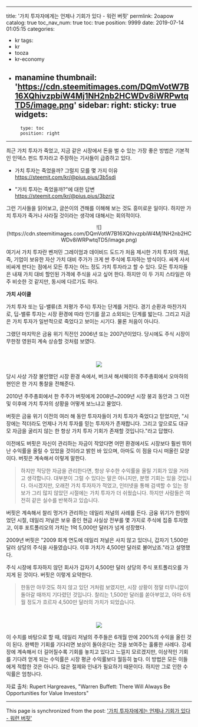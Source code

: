 
---
title: '가치 투자자에게는 언제나 기회가 있다 - 워런 버핏'
permlink: 2oapow
catalog: true
toc_nav_num: true
toc: true
position: 9999
date: 2019-07-14 01:05:15
categories:
- kr
tags:
- kr
- tooza
- kr-economy
- manamine
thumbnail: 'https://cdn.steemitimages.com/DQmVotW7B16XQhivzpbiW4Mj1NH2nb2HCWDv8iWRPwtqTD5/image.png'
sidebar:
    right:
        sticky: true
widgets:
    -
        type: toc
        position: right
---


최근 가치 투자가 죽었고, 지금 같은 시장에서 돈을 벌 수 있는 가장 좋은 방법은 기본적인 인덱스 펀드 투자라고 주장하는 기사들이 급증하고 있다. 

- 가치 투자는 죽었을까? 그럴지 모를 몇 가지 이유
https://steemit.com/kr/@pius.pius/3b5sdi

- "가치 투자는 죽었을까?"에 대한 답변
https://steemit.com/kr/@pius.pius/3bzrjz

그런 기사들을 읽어보고, 글쓴이의 견해를 이해해 보는 것도 흥미로운 일이다. 하지만 가치 투자가 죽거나 사라질 것이라는 생각에 대해서는 회의적이다. 

<center>
![](https://cdn.steemitimages.com/DQmVotW7B16XQhivzpbiW4Mj1NH2nb2HCWDv8iWRPwtqTD5/image.png)
</center>

여기서 가치 투자란 벤저민 그레이엄과 데이비드 도드가 처음 제시한 가치 투자의 개념, 즉, 기업이 보유한 자산 가치 대비 주가가 크게 싼 주식에 투자하는 방식이다. 싸게 사서 비싸게 판다는 점에서 모든 투자는 어느 정도 가치 투자라고 할 수 있다. 모든 투자자들은 내재 가치 대비 할인된 가격에 주식을 사고 싶어 한다. 하지만 이 두 가지 스타일은 아주 비슷한 것 같지만, 동시에 다르기도 하다. ​

**가치 사이클**​

가치 투자 또는 딥-밸류(초 저평가 주식) 투자는 단계를 거친다. 경기 순환과 마찬가지로, 딥-밸류 투자는 시장 환경에 따라 인기를 끌고 소외되는 단계를 밟는다. 그리고 지금은 가치 투자가 일반적으로 죽었다고 보이는 시기다. 물론 처음이 아니다.​

그랬던 마지막은 금융 위기 직전인 2006년 또는 2007년이었다. 당시에도 주식 시장이 무한정 영원히 계속 상승할 것처럼 보였다. 

​<center>
![](https://cdn.steemitimages.com/DQmQb2W4SQuhSW3yD5GQXtWLTrUyQtT9AKoz9Noz2Aj5RwL/image.png)
</center>

당시 사상 가장 불안했던 시장 환경 속에서, 버크셔 해서웨이의 주주총회에서 오마하의 현인은 한 가지 통찰을 전해준다. ​

2010년 주주총회에서 한 주주가 버핏에게 2008년~2009년 시장 붕괴 동안과 그 이전 및 이후에 가치 투자의 상황을 어떻게 보느냐고 물었다.​

버핏은 금융 위기 이전의 여러 해 동안 투자자들이 가치 투자가 죽었다고 믿었지만, "시장에는 적더라도 언제나 가치 투자를 믿는 투자자가 존재합니다. 그리고 앞으로도 대규모 자금을 굴리지 않는 한 항상 가치 투자 기회가 존재할 것입니다."라고 답했다.​

이전에도 버핏은 자신이 관리하는 자금이 작았다면 어떤 환경에서도 시장보다 훨씬 뛰어난 수익률을 올릴 수 있었을 것이라고 밝힌 바 있으며, 아마도 이 점을 다시 떠올린 모양이다. 버핏은 계속해서 이렇게 말한다.

>하지만 적당한 자금을 관리한다면, 항상 우수한 수익률을 올릴 기회가 있을 거라고 생각합니다. 대부분이 그럴 수 있다는 말은 아니지만, 분명 기회는 있을 것입니다. 아시겠지만, 오래전 가치 투자자가 적었고, 인터넷을 통해 검색할 수 있는 정보가 그리 많지 않았던 시절에는 가치 투자가 더 쉬웠습니다. 하지만 사람들은 여전히 같은 실수를 반복하고 있습니다.

버핏은 계속해서 찰리 멍거가 관리하는 데일리 저널의 사례를 든다. 금융 위기가 한창이었던 시절, 데일리 저널은 보유 중인 현금 사실상 전부를 몇 가지로 주식에 집중 투자했고, 이후 포트폴리오의 가치는 1억 5,000만 달러가 넘게 성장했다. ​

2009년 버핏은 "2009 회계 연도에 데일리 저널은 사지 않고 있더니, 갑자기 1,500만 달러 상당의 주식을 사들였습니다. 이후 가치가 4,500만 달러로 불어났죠."라고 설명했다. ​

주식 시장에 투자하지 않던 회사가 갑자기 4,500만 달러 상당의 주식 포트폴리오를 가지게 된 것이다. 버핏은 이렇게 요약한다.

>한동안 아무것도 하지 않고 있던 거처럼 보였지만, 시장 상황이 정말 터무니없이 돌아갈 때까지 기다렸던 것입니다. 찰리는 1,500만 달러를 쏟아부었고, 아마 6개월 정도가 흐르자 4,500만 달러의 가치가 되었습니다.

​<center>
![](https://cdn.steemitimages.com/DQmcf2zdeGhfh1AA5X1rYZdGtPnrGKppEiRUKhmckXHbMLn/image.png)
</center>

이 수치를 바탕으로 할 때, 데일리 저널의 주주들은 6개월 만에 200%의 수익을 올린 것이 된다. 완벽한 기회를 기다리면 보상이 돌아온다는 것을 보여주는 훌륭한 사례다. 강세장에 계속해서 더 길어질수록 기회를 놓치고 있다고 느낄지 모르겠지만, 이상적인 기회를 기다려 얻게 되는 수익률은 시장 평균 수익률보다 월등히 높다. 이 방법은 모든 이들에게 적합한 것은 아니다. 많은 절제와 인내가 필요하기 때문이다. 하지만 그로 인한 수익률은 엄청나다.​

자료 출처: Rupert Hargreaves, "Warren Buffett: There Will Always Be Opportunities for Value Investors"

- - -

This page is synchronized from the post: ['가치 투자자에게는 언제나 기회가 있다 - 워런 버핏'](https://steemit.com/@pius.pius/2oapow)
